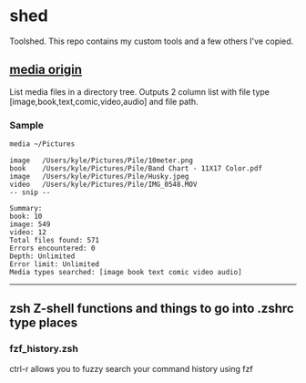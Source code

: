 # shed
Toolshed. This repo contains my custom tools and a few others I've copied.
## [media origin](https://github.com/CodeAKrome/bootcupboard/tree/main/llm-test/go-media/media)
List media files in a directory tree. Outputs 2 column list with file type [image,book,text,comic,video,audio] and file path.
### Sample
```sh
media ~/Pictures
```
```
image	/Users/kyle/Pictures/Pile/10meter.png
book	/Users/kyle/Pictures/Pile/Band Chart - 11X17 Color.pdf
image	/Users/kyle/Pictures/Pile/Husky.jpeg
video	/Users/kyle/Pictures/Pile/IMG_0548.MOV
-- snip --

Summary:
book: 10
image: 549
video: 12
Total files found: 571
Errors encountered: 0
Depth: Unlimited
Error limit: Unlimited
Media types searched: [image book text comic video audio]
```

---

## zsh Z-shell functions and things to go into .zshrc type places
### fzf_history.zsh
ctrl-r allows you to fuzzy search your command history using fzf